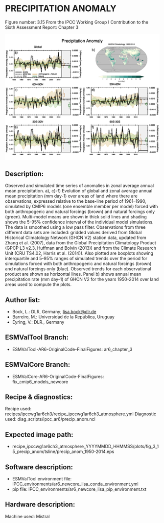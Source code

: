 
PRECIPITATION ANOMALY
=====================

Figure number: 3.15
From the IPCC Working Group I Contribution to the Sixth Assessment Report: Chapter 3

![Figure 3.15](../images/ar6_wg1_chap3_figure3_15_precip_anomaly.png?raw=true)


Description:
------------
Observed and simulated time series of anomalies in zonal average annual mean 
precipitation.  a), c)-f) Evolution of global and zonal average annual mean 
precipitation (mm day-1) over areas of land where there are observations, 
expressed relative to the base-line period of 1961–1990, simulated by CMIP6 
models (one ensemble member per model) forced with both anthropogenic and 
natural forcings (brown) and natural forcings only (green). Multi-model means 
are shown in thick solid lines and shading shows the 5-95% confidence interval
of the individual model simulations. The data is smoothed using a low pass 
filter. Observations from three different data sets are included: gridded 
values derived from Global Historical Climatology Network (GHCN V2) station
data, updated from Zhang et al. (2007), data from the Global Precipitation 
Climatology Product (GPCP L3 v2.3, Huffman and Bolvin (2013)) and from the 
Climate Research Unit (CRU TS4.02, Harris et al. (2014)). Also plotted are 
boxplots showing interquartile and 5-95% ranges of simulated trends over the 
period for simulations forced with both anthropogenic and natural forcings 
(brown) and natural forcings only (blue). Observed trends for each observational
product are shown as horizontal lines. Panel b) shows annual mean precipitation 
rate (mm day-1) of GHCN V2 for the years 1950-2014 over land areas used to 
compute the plots.


Author list:
------------
- Bock, L.: DLR, Germany; lisa.bock@dlr.de
- Barreiro, M.: Universidad de la República, Uruguay 
- Eyring, V.: DLR., Germany


ESMValTool Branch:
------------------
- ESMValTool-AR6-OriginalCode-FinalFigures: ar6_chapter_3


ESMValCore Branch:
------------------
- ESMValCore-AR6-OriginalCode-FinalFigures: fix_cmip6_models_newcore


Recipe & diagnostics:
---------------------
Recipe used: recipes/ipccwg1ar6ch3/recipe_ipccwg1ar6ch3_atmosphere.yml
Diagnostic used: diag_scripts/ipcc_ar6/precip_anom.ncl


Expected image path:
--------------------
- recipe_ipccwg1ar6ch3_atmosphere_YYYYMMDD_HHMMSS/plots/fig_3_15_precip_anom/tsline/precip_anom_1950-2014.eps


Software description:
---------------------
- ESMValTool environment file: IPCC_environments/ar6_newcore_lisa_conda_environment.yml
- pip file: IPCC_environments/ar6_newcore_lisa_pip_environment.txt


Hardware description:
---------------------
Machine used: Mistral
